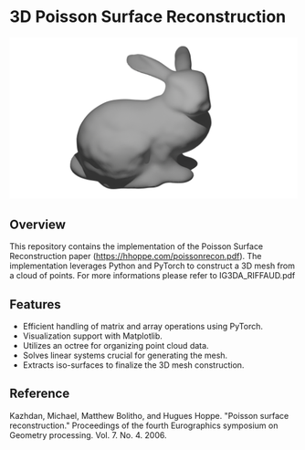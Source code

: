 # 3D Poisson Surface Reconstruction
<p align="center">
  <img src="./bunny.png" alt="Image 1"/>
</p>


## Overview
This repository contains the implementation of the Poisson Surface Reconstruction paper (https://hhoppe.com/poissonrecon.pdf). The implementation leverages Python and PyTorch to construct a 3D mesh from a cloud of points.
For more informations please refer to IG3DA_RIFFAUD.pdf

## Features
- Efficient handling of matrix and array operations using PyTorch.
- Visualization support with Matplotlib.
- Utilizes an octree for organizing point cloud data.
- Solves linear systems crucial for generating the mesh.
- Extracts iso-surfaces to finalize the 3D mesh construction.



## Reference

Kazhdan, Michael, Matthew Bolitho, and Hugues Hoppe. "Poisson surface reconstruction." Proceedings of the fourth Eurographics symposium on Geometry processing. Vol. 7. No. 4. 2006.
